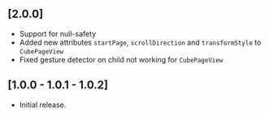 ## [2.0.0]

* Support for null-safety
* Added new attributes `startPage`, `scrollDirection` and `transformStyle` to `CubePageView`
* Fixed gesture detector on child not working for `CubePageView`

## [1.0.0 - 1.0.1 - 1.0.2] 

* Initial release.
